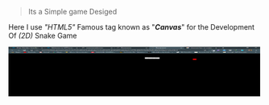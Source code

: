 <!-- # SNAKE GAME -->

> Its a Simple game Desiged


Here I use _"HTML5"_ Famous tag known as "***Canvas***"
for the Development Of _(2D)_ Snake Game

<!-- ![Game](game.png =250x) -->

<img src="game.png" width="500" height="100">


